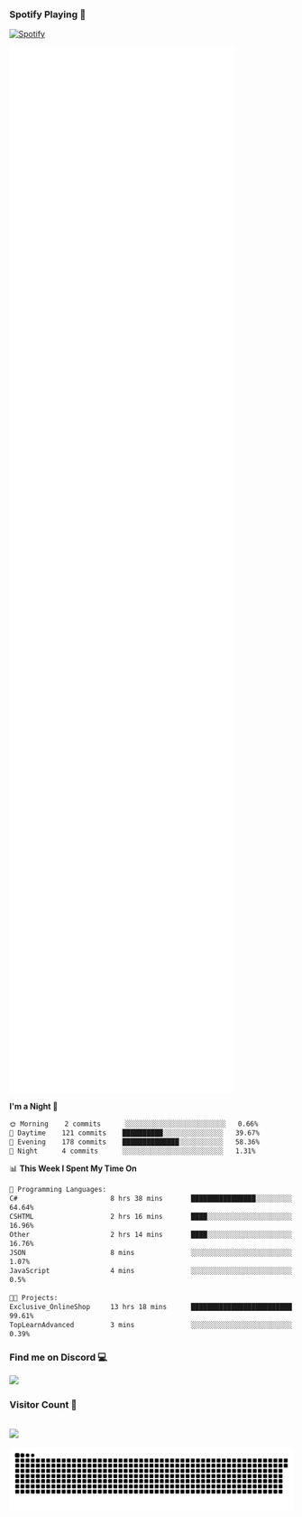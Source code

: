 ### Spotify Playing 🎵
[![Spotify](https://spotify-livestats-callme-milad.vercel.app/api/spotify)](https://open.spotify.com/user/314mrt6dxn5cqoxklh3thbwlr6by)

<img align="center" src="/github-metrics.svg" alt="Metrics" width="400">

<!--START_SECTION:waka-->
**I'm a Night 🦉** 

```text
🌞 Morning    2 commits      ░░░░░░░░░░░░░░░░░░░░░░░░░   0.66% 
🌆 Daytime    121 commits    ██████████░░░░░░░░░░░░░░░   39.67% 
🌃 Evening    178 commits    ██████████████░░░░░░░░░░░   58.36% 
🌙 Night      4 commits      ░░░░░░░░░░░░░░░░░░░░░░░░░   1.31%

```


📊 **This Week I Spent My Time On** 

```text
💬 Programming Languages: 
C#                       8 hrs 38 mins       ████████████████░░░░░░░░░   64.64% 
CSHTML                   2 hrs 16 mins       ████░░░░░░░░░░░░░░░░░░░░░   16.96% 
Other                    2 hrs 14 mins       ████░░░░░░░░░░░░░░░░░░░░░   16.76% 
JSON                     8 mins              ░░░░░░░░░░░░░░░░░░░░░░░░░   1.07% 
JavaScript               4 mins              ░░░░░░░░░░░░░░░░░░░░░░░░░   0.5%

🐱‍💻 Projects: 
Exclusive_OnlineShop     13 hrs 18 mins      █████████████████████████   99.61% 
TopLearnAdvanced         3 mins              ░░░░░░░░░░░░░░░░░░░░░░░░░   0.39%

```


<!--END_SECTION:waka-->

### Find me on Discord 💻
<a href="https://discord.gg/pQVcABAxAy" rel="nofollow"> 
  <img src="https://discord.c99.nl/widget/theme-2/977957889358573609.png" data-canonical-src="https://discord.c99.nl/widget/theme-2/977957889358573609.png" style="max-width: 100%;"></a>

### Visitor Count 🔢
<p align="left"> 
  <br>
  <img src="https://profile-counter.glitch.me/callme-devil/count.svg" />
</p>

<img src="https://github.com/callme-devil/callme-devil/blob/output/github-contribution-grid-snake.svg" alt="snake" style="max-width: 100%;">
